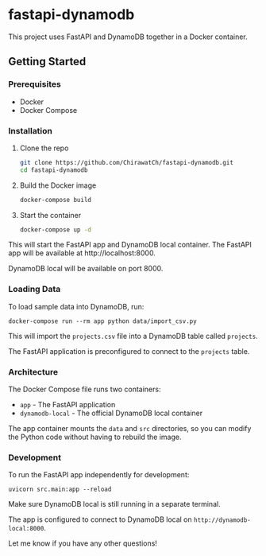 # fastapi-dynamodb

This project uses FastAPI and DynamoDB together in a Docker container. 

## Getting Started

### Prerequisites

- Docker
- Docker Compose

### Installation

1. Clone the repo

   ```bash
   git clone https://github.com/ChirawatCh/fastapi-dynamodb.git
   cd fastapi-dynamodb
   ```

2. Build the Docker image

   ```bash
   docker-compose build
   ```

3. Start the container

   ```bash
   docker-compose up -d
   ```

This will start the FastAPI app and DynamoDB local container. The FastAPI app will be available at http://localhost:8000.

DynamoDB local will be available on port 8000.

### Loading Data

To load sample data into DynamoDB, run:

```
docker-compose run --rm app python data/import_csv.py
```

This will import the `projects.csv` file into a DynamoDB table called `projects`.

The FastAPI application is preconfigured to connect to the `projects` table.

### Architecture

The Docker Compose file runs two containers:

- `app` - The FastAPI application
- `dynamodb-local` - The official DynamoDB local container

The app container mounts the `data` and `src` directories, so you can modify the Python code without having to rebuild the image.

### Development

To run the FastAPI app independently for development:

```
uvicorn src.main:app --reload
```

Make sure DynamoDB local is still running in a separate terminal.

The app is configured to connect to DynamoDB local on `http://dynamodb-local:8000`.

Let me know if you have any other questions!